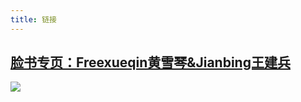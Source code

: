 ```yaml
---
title: 链接
---
```


## [脸书专页：Freexueqin黄雪琴&Jianbing王建兵](https://www.facebook.com/Freexueqinjianbing)

![](https://i.imgur.com/YTEI5n7.png)
